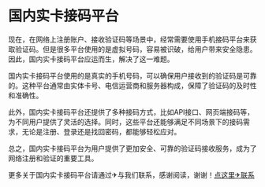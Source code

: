 # 国内实卡接码平台

现在，在网络上注册账户、接收验证码等场景中，经常需要使用手机接码平台来获取验证码。但是很多平台使用的是虚拟号码，容易被识破，给用户带来安全隐患。因此，国内实卡接码平台应运而生，解决了这一难题。

国内实卡接码平台使用的是真实的手机号码，可以确保用户接收到的验证码是可靠的。这种平台通常由实体卡号、电信运营商和服务器构成，保障了验证码的及时性和准确性。

此外，国内实卡接码平台还提供了多种接码方式，比如API接口、网页端接码等，为不同用户提供了灵活的选择。同时，这些平台还能够满足不同场景下的接码需求，无论是注册、登录还是找回密码，都能够轻松应对。

总之，国内实卡接码平台为用户提供了更加安全、可靠的验证码接收服务，成为了网络注册和验证的重要工具。

更多关于国内实卡接码平台请通过✈与我们联系，感谢阅读，谢谢！[点这里✈联系](https://w.k02.cc)